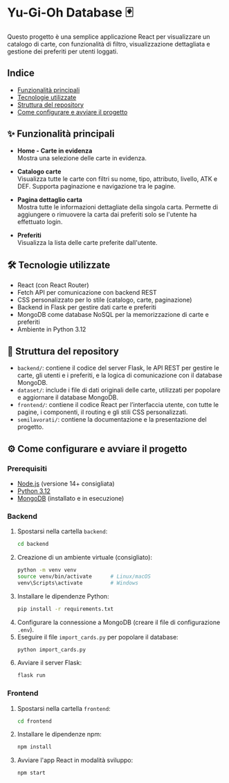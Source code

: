 # Yu-Gi-Oh Database 🃏 

Questo progetto è una semplice applicazione React per visualizzare un catalogo di carte, con funzionalità di filtro, visualizzazione dettagliata e gestione dei preferiti per utenti loggati.


## Indice

- [Funzionalità principali](#-funzionalità-principali)
- [Tecnologie utilizzate](#️-tecnologie-utilizzate)
- [Struttura del repository](#-struttura-del-repository)
- [Come configurare e avviare il progetto](#️-come-configurare-e-avviare-il-progetto)

## ✨ Funzionalità principali

- **Home - Carte in evidenza**  
  Mostra una selezione delle carte in evidenza.
  
- **Catalogo carte**  
  Visualizza tutte le carte con filtri su nome, tipo, attributo, livello, ATK e DEF. Supporta paginazione e navigazione tra le pagine.

- **Pagina dettaglio carta**  
  Mostra tutte le informazioni dettagliate della singola carta. Permette di aggiungere o rimuovere la carta dai preferiti solo se l'utente ha effettuato login.

- **Preferiti**  
  Visualizza la lista delle carte preferite dall'utente.

## 🛠️ Tecnologie utilizzate

- React (con React Router)
- Fetch API per comunicazione con backend REST
- CSS personalizzato per lo stile (catalogo, carte, paginazione)
- Backend in Flask per gestire dati carte e preferiti
- MongoDB come database NoSQL per la memorizzazione di carte e preferiti
- Ambiente in Python 3.12

## 📁 Struttura del repository

- `backend/`: contiene il codice del server Flask, le API REST per gestire le carte, gli utenti e i preferiti, e la logica di comunicazione con il database MongoDB.
- `dataset/`: include i file di dati originali delle carte, utilizzati per popolare e aggiornare il database MongoDB.
- `frontend/`: contiene il codice React per l’interfaccia utente, con tutte le pagine, i componenti, il routing e gli stili CSS personalizzati.
- `semilavorati/`: contiene la documentazione e la presentazione del progetto.

## ⚙️ Come configurare e avviare il progetto

### Prerequisiti

- [Node.js](https://nodejs.org/) (versione 14+ consigliata)
- [Python 3.12](https://www.python.org/downloads/)
- [MongoDB](https://www.mongodb.com/try/download/community) (installato e in esecuzione)

### Backend

1. Spostarsi nella cartella `backend`:
   ```bash
   cd backend
   ```
2. Creazione di un ambiente virtuale (consigliato):
   ```bash
   python -m venv venv
   source venv/bin/activate      # Linux/macOS
   venv\Scripts\activate         # Windows
   ```
3. Installare le dipendenze Python:
   ```bash
   pip install -r requirements.txt
   ```
4. Configurare la connessione a MongoDB (creare il file di configurazione `.env`).
5. Eseguire il file `import_cards.py` per popolare il database:
   ```bash
   python import_cards.py
   ```
7. Avviare il server Flask:
   ```bash
   flask run
   ```
### Frontend

1. Spostarsi nella cartella `frontend`:
   ```bash
   cd frontend
   ```
2. Installare le dipendenze npm:
   ```bash
   npm install
   ```
3. Avviare l'app React in modalità sviluppo:
   ```bash
   npm start
   ```


